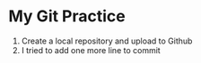 # My Git Practice

1. Create a local repository and upload to Github
2. I tried to add one more line to commit